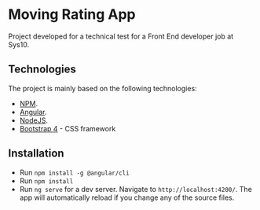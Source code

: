 # Moving Rating App

Project developed for a technical test for a Front End developer job at Sys10.

## Technologies

The project is mainly based on the following technologies:

- [NPM](https://www.npmjs.com/).
- [Angular](https://angular.io/).
- [NodeJS](https://nodejs.org/).
- [Bootstrap 4](https://getbootstrap.com/) - CSS framework

## Installation
- Run `npm install -g @angular/cli`
- Run `npm install`
- Run `ng serve` for a dev server. Navigate to `http://localhost:4200/`. The app will automatically reload if you change any of the source files.
